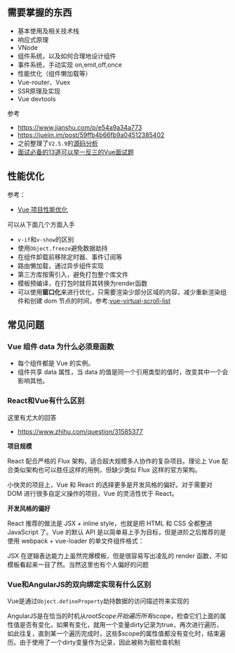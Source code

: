 

## 需要掌握的东西
* 基本使用及相关技术栈
* 响应式原理
* VNode
* 组件系统，以及如何合理地设计组件
* 事件系统，手动实现 on,emit,off,once
* 性能优化（组件懒加载等）
* Vue-router、Vuex
* SSR原理及实现
* Vue devtools

参考
* https://www.jianshu.com/p/e54a9a34a773
* https://juejin.im/post/59ffb4b66fb9a04512385402
* 之前整理了`V2.5.9`的[源码分析](https://www.shymean.com/article/Vue%E6%BA%90%E7%A0%81%E9%98%85%E8%AF%BB%E7%AC%94%E8%AE%B0%E4%B9%8B%E9%A1%B9%E7%9B%AE%E7%BB%93%E6%9E%84%E5%92%8CVue%E5%AF%B9%E8%B1%A1%EF%BC%88%E4%B8%80%EF%BC%89)
* [面试必备的13道可以举一反三的Vue面试题](https://juejin.im/post/5d41eec26fb9a06ae439d29f)

## 性能优化

参考：

- [Vue 项目性能优化](https://juejin.im/post/5d548b83f265da03ab42471d)

可以从下面几个方面入手

- `v-if`和`v-show`的区别
- 使用`Object.freeze`避免数据劫持
- 在组件卸载前移除定时器、事件订阅等
- 路由懒加载，通过异步组件实现
- 第三方库按需引入，避免打包整个库文件
- 模板预编译，在打包时就将其转换为render函数
- 可以使用**窗口化**来进行优化，只需要渲染少部分区域的内容，减少重新渲染组件和创建 dom 节点的时间，参考:[vue-virtual-scroll-list](https://github.com/tangbc/vue-virtual-scroll-list)


## 常见问题

### Vue 组件 data 为什么必须是函数
* 每个组件都是 Vue 的实例。
* 组件共享 data 属性，当 data 的值是同一个引用类型的值时，改变其中一个会影响其他。

### React和Vue有什么区别
这里有尤大的回答
* https://www.zhihu.com/question/31585377

**项目规模**

React 配合严格的 Flux 架构，适合超大规模多人协作的复杂项目。理论上 Vue 配合类似架构也可以胜任这样的用例，但缺少类似 Flux 这样的官方架构。

小快灵的项目上，Vue 和 React 的选择更多是开发风格的偏好。对于需要对 DOM 进行很多自定义操作的项目，Vue 的灵活性优于 React。

**开发风格的偏好**

React 推荐的做法是 JSX + inline style，也就是把 HTML 和 CSS 全都整进 JavaScript 了。Vue 的默认 API 是以简单易上手为目标，但是进阶之后推荐的是使用 webpack + vue-loader 的单文件组件格式：

JSX 在逻辑表达能力上虽然完爆模板，但是很容易写出凌乱的 render 函数，不如模板看起来一目了然。当然这里也有个人偏好的问题

### Vue和AngularJS的双向绑定实现有什么区别

Vue是通过`Object.defineProperty`劫持数据的访问描述符来实现的

AngularJS是在恰当的时机从$rootScope开始遍历所有$scope，检查它们上面的属性值是否有变化，如果有变化，就用一个变量dirty记录为true，再次进行遍历，如此往复，直到某一个遍历完成时，这些$scope的属性值都没有变化时，结束遍历。由于使用了一个dirty变量作为记录，因此被称为脏检查机制